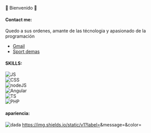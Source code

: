 🌱 Bienvenido 👋

<!--
**Raprt08/raprt08** is a ✨ _special_ ✨ repository because its `README.md` (this file) appears on your GitHub profile.

Here are some ideas to get you started:

- 🔭 I’m currently working on ...
- 🌱 I’m currently learning ...
- 👯 I’m looking to collaborate on ...
- 🤔 I’m looking for help with ...
- 💬 Ask me about ...
- 📫 How to reach me: ...
- 😄 Pronouns: ...
- ⚡ Fun fact: ...
-->
#### Contact me:

  Quedo a sus ordenes, amante de las técnologia y apasionado de la programación

- [Gmail](https://gmail.com.mx)
- [Sport demas](https://google.com.mx)

#### SKILLS:

![JS](https://img.shields.io/badge/JavaScrpt-0095D5?style=for-the-badge&logo=appveyor&query=<//data/subdata>&color=CDF322&labelColor=101010)</br>
![CSS](https://img.shields.io/badge/CSS-0095D5?style=for-the-badge&logo=appveyor&query=<//data/subdata>&color=25E4F1&labelColor=101010)</br>
![nodeJS](https://img.shields.io/badge/NodeJS-0095D5?style=for-the-badge&logo=appveyor&query=<//data/subdata>&color=47DC26&labelColor=101010)</br>
![Angular](https://img.shields.io/badge/Angular-0095D5?style=for-the-badge&logo=appveyor&query=<//data/subdata>&color=F1AA25&labelColor=101010)</br>
![TS](https://img.shields.io/badge/TypeScript-0095D5?style=for-the-badge&logo=appveyor&query=<//data/subdata>&color=F2FD0A&labelColor=101010)</br>
![PHP](https://img.shields.io/badge/PHP-0095D5?style=for-the-badge&logo=appveyor&query=<//data/subdata>&color=7B878A&labelColor=101010)


#### apariencia:
![dada](https://img.shields.io/static/v1?label=info-101010&message=mensajeimportado&color=red&labelColor=101010)
https://img.shields.io/static/v1?label=<LABEL>&message=<MESSAGE>&color=<COLOR>
